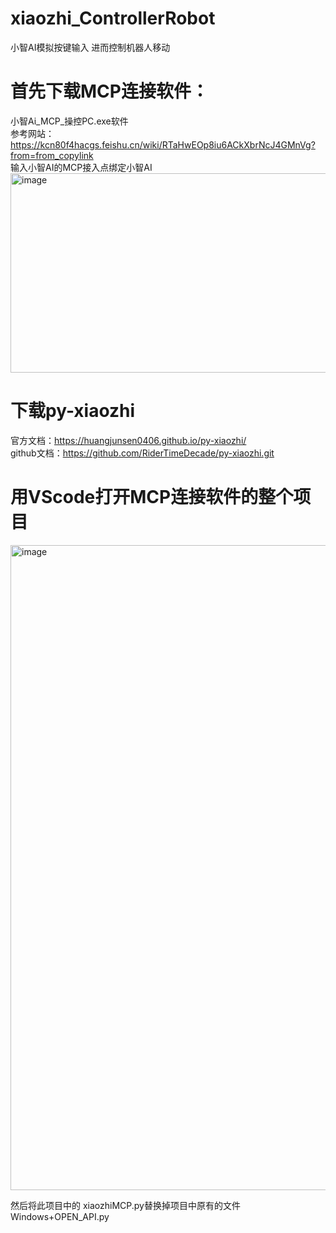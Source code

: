 # xiaozhi_ControllerRobot  
小智AI模拟按键输入 进而控制机器人移动  

# 首先下载MCP连接软件：
小智Ai_MCP_操控PC.exe软件  
参考网站：https://kcn80f4hacgs.feishu.cn/wiki/RTaHwEOp8iu6ACkXbrNcJ4GMnVg?from=from_copylink  
输入小智AI的MCP接入点绑定小智AI  
<img width="682" height="319" alt="image" src="https://github.com/user-attachments/assets/7c645d2b-43c7-4312-b48c-ea58635885da" />


# 下载py-xiaozhi
官方文档：https://huangjunsen0406.github.io/py-xiaozhi/  
github文档：https://github.com/RiderTimeDecade/py-xiaozhi.git  

# 用VScode打开MCP连接软件的整个项目  
<img width="1920" height="1032" alt="image" src="https://github.com/user-attachments/assets/6c09d939-333c-435c-958a-5bc6a9345536" />  

然后将此项目中的 xiaozhiMCP.py替换掉项目中原有的文件Windows+OPEN_API.py  